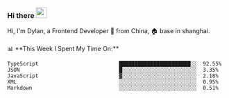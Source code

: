 ### Hi there <img src="https://media.giphy.com/media/hvRJCLFzcasrR4ia7z/giphy.gif" width="25px">

<!-- ![visitors](https://visitor-badge.glitch.me/badge?page_id=dislfyer.dislfyer) --!>

Hi, I'm Dylan, a Frontend Developer 🚀 from China, 🏠 base in shanghai.
<br/>
<br/>

📊 **This Week I Spent My Time On:**


<!--START_SECTION:waka-->

```text
TypeScript                          ███████████████████████░░  92.55%
JSON                                █░░░░░░░░░░░░░░░░░░░░░░░░  3.35%
JavaScript                          ▓░░░░░░░░░░░░░░░░░░░░░░░░  2.18%
XML                                 ░░░░░░░░░░░░░░░░░░░░░░░░░  0.95%
Markdown                            ░░░░░░░░░░░░░░░░░░░░░░░░░  0.51%
```

<!--END_SECTION:waka-->

<!--
**About Me:**
 -->
